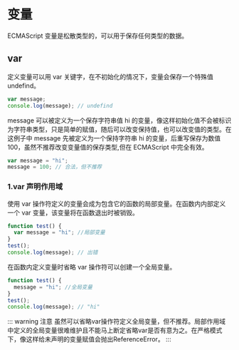 # 变量

ECMAScript 变量是松散类型的，可以用于保存任何类型的数据。

## var

定义变量可以用 var 关键字，在不初始化的情况下，变量会保存一个特殊值 undefind。

```js
var message;
console.log(message); // undefind
```

message 可以被定义为一个保存字符串值 hi 的变量，像这样初始化值不会被标识为字符串类型，只是简单的赋值，随后可以改变保持值，也可以改变值的类型。在这例子中 message 先被定义为一个保持字符串 hi 的变量，后重写保存为数值 100，虽然不推荐改变变量值的保存类型,但在 ECMAScript 中完全有效。

```js
var message = "hi";
message = 100; // 合法，但不推荐
```

### 1.var 声明作用域

使用 var 操作符定义的变量会成为包含它的函数的局部变量。在函数内内部定义一个 var 变量，该变量将在函数退出时被销毁。

```js
function test() {
  var message = "hi"; //局部变量
}
test();
console.log(message); // 出错
```

在函数内定义变量时省略 var 操作符可以创建一个全局变量。

```js
function test() {
  message = "hi"; //全局变量
}
test();
console.log(message); // "hi"
```

::: warning 注意
虽然可以省略var操作符定义全局变量，但不推荐。局部作用域中定义的全局变量很难维护且不能马上断定省略var是否有意为之。在严格模式下，像这样给未声明的变量赋值会抛出ReferenceError。
:::
